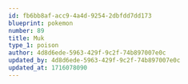 ```yaml
---
id: fb6bb8af-acc9-4a4d-9254-2dbfdd7dd173
blueprint: pokemon
number: 89
title: Muk
type_1: poison
author: 4d8d6ede-5963-429f-9c2f-74b897007e0c
updated_by: 4d8d6ede-5963-429f-9c2f-74b897007e0c
updated_at: 1716078090
---
```

